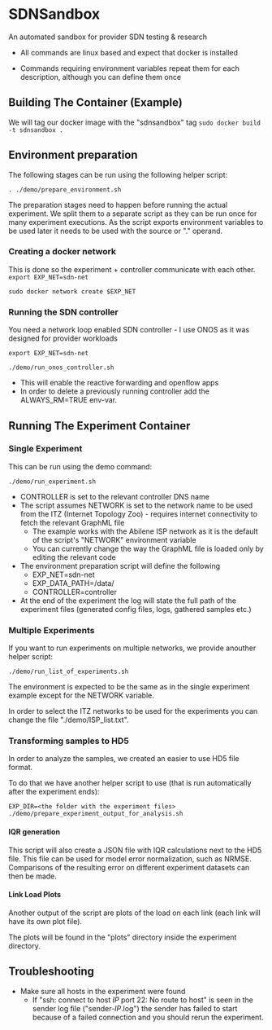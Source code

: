 # SDNSandbox
An automated sandbox for provider SDN testing &amp; research

* All commands are linux based and expect that docker is installed

* Commands requiring environment variables repeat them for each description, although you can define them once

## Building The Container (Example)
We will tag our docker image with the "sdnsandbox" tag
`sudo docker build -t sdnsandbox .`

## Environment preparation
The following stages can be run using the following helper script:

`. ./demo/prepare_environment.sh`

The preparation stages need to happen before running the actual experiment.
We split them to a separate script as they can be run once for many experiment executions.
As the script exports environment variables to be used later it needs to be used with the source or "." operand.
### Creating a docker network
This is done so the experiment + controller communicate with each other.
`export EXP_NET=sdn-net`

`sudo docker network create $EXP_NET`

### Running the SDN controller
 You need a network loop enabled SDN controller - I use ONOS as it was designed for provider workloads
 
`export EXP_NET=sdn-net`

`./demo/run_onos_controller.sh`

* This will enable the reactive forwarding and openflow apps
* In order to delete a previously running controller add the ALWAYS_RM=TRUE env-var.

## Running The Experiment Container
### Single Experiment
This can be run using the demo command:

`./demo/run_experiment.sh`
        
* CONTROLLER is set to the relevant controller DNS name
* The script assumes NETWORK is set to the network name to be used from the ITZ (Internet Topology Zoo) -
requires internet connectivity to fetch the relevant GraphML file
    * The example works with the Abilene ISP network as it is the default of the script's "NETWORK" environment variable
    * You can currently change the way the GraphML file is loaded only by editing the relevant code
* The environment preparation script will define the following
    * EXP_NET=sdn-net
    * EXP_DATA_PATH=/data/
    * CONTROLLER=controller 
* At the end of the experiment the log will state the full path of the experiment files
(generated config files, logs, gathered samples etc.)

### Multiple Experiments
If you want to run experiments on multiple networks, we provide anouther helper script:

`./demo/run_list_of_experiments.sh`

The environment is expected to be the same as in the single experiment example except for the NETWORK variable.

In order to select the ITZ networks to be used for the experiments you can change the file "./demo/ISP_list.txt".
### Transforming samples to HD5
In order to analyze the samples, we created an easier to use HD5 file format.

To do that we have another helper script to use (that is run automatically after the experiment ends):
```
EXP_DIR=<the folder with the experiment files>
./demo/prepare_experiment_output_for_analysis.sh
```
#### IQR generation
This script will also create a JSON file with IQR calculations next to the HD5 file.
This file can be used for model error normalization, such as NRMSE.
Comparisons of the resulting error on different experiment datasets can then be made.
#### Link Load Plots
Another output of the script are plots of the load on each link (each link will have its own plot file).

The plots will be found in the "plots" directory inside the experiment directory.
  
## Troubleshooting
* Make sure all hosts in the experiment were found
    - If "ssh: connect to host _IP_ port 22: No route to host" is seen in the
    sender log file ("sender-_IP_.log") the sender has failed to start because
    of a failed connection and you should rerun the experiment.
